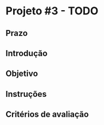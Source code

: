 # Projeto #3 - TODO

## Prazo

## Introdução

## Objetivo

## Instruções

## Critérios de avaliação
